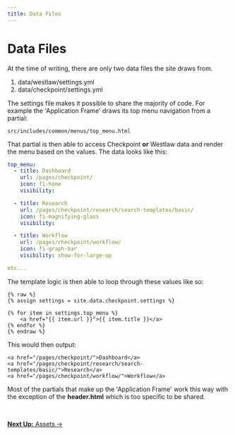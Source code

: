 ```yaml
---
title: Data Files
---
```


# Data Files

At the time of writing, there are only two data files the site draws from.

1. data/westlaw/settings.yml
2. data/checkpoint/settings.yml

The settings file makes it possible to share the majority of code. For example the 'Application Frame' draws its top menu navigation from a partial:

```
src/includes/common/menus/top_menu.html
```

That partial is then able to access Checkpoint **or** Westlaw data and render the menu based on the values. The data looks like this:


```yaml
top_menu:
  - title: Dashboard
    url: /pages/checkpoint/
    icon: fi-home
    visibility:

  - title: Research
    url: /pages/checkpoint/research/search-templates/basic/
    icon: fi-magnifying-glass
    visibility:

  - title: Workflow
    url: /pages/checkpoint/workflow/
    icon: fi-graph-bar
    visibility: show-for-large-up

etc...
```

The template logic is then able to loop through these values like so:

```
{% raw %}
{% assign settings = site.data.checkpoint.settings %}

{% for item in settings.top_menu %}
    <a href="{{ item.url }}">{{ item.title }}</a>
{% endfor %}
{% endraw %}
```

This would then output:

```
<a href="/pages/checkpoint/">Dashboard</a>
<a href="/pages/checkpoint/research/search-templates/basic/">Research</a>
<a href="/pages/checkpoint/workflow/">Workflow</a>
```

Most of the partials that make up the 'Application Frame' work this way with the exception of the **header.html** which is too specific to be shared.

<br>

<p class="text-center medium-text-right">
  <a href="/docs/basics/assets/"><b>Next Up:</b> Assets →</a>
</p>